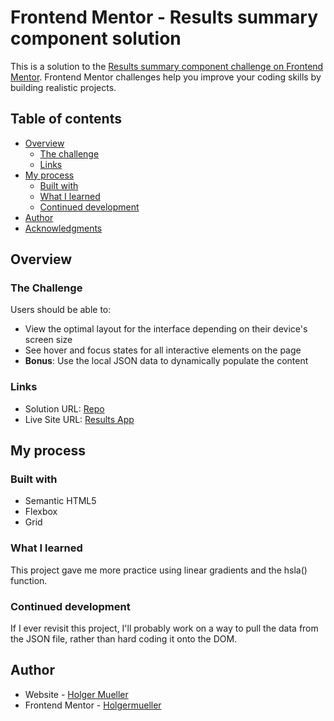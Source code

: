 # Frontend Mentor - Results summary component solution

This is a solution to the [Results summary component challenge on Frontend Mentor](https://www.frontendmentor.io/challenges/results-summary-component-CE_K6s0maV). Frontend Mentor challenges help you improve your coding skills by building realistic projects.

## Table of contents

- [Overview](#overview)
  - [The challenge](#the-challenge)
  - [Links](#links)
- [My process](#my-process)
  - [Built with](#built-with)
  - [What I learned](#what-i-learned)
  - [Continued development](#continued-development)
- [Author](#author)
- [Acknowledgments](#acknowledgments)

## Overview

### The Challenge

Users should be able to:

- View the optimal layout for the interface depending on their device's screen size
- See hover and focus states for all interactive elements on the page
- **Bonus**: Use the local JSON data to dynamically populate the content

### Links

- Solution URL: [Repo](https://github.com/Holgermueller/results-summary-component-main)
- Live Site URL: [Results App](https://holgermueller.github.io/results-summary-component-main/)

## My process

### Built with

- Semantic HTML5
- Flexbox
- Grid

### What I learned

This project gave me more practice using linear gradients and the hsla() function.

### Continued development

If I ever revisit this project, I'll probably work on a way to pull the data from the JSON file, rather than hard coding it onto the DOM.

## Author

- Website - [Holger Mueller](https://holgermueller.github.io/portfolio/)
- Frontend Mentor - [Holgermueller](https://www.frontendmentor.io/profile/Holgermueller)
